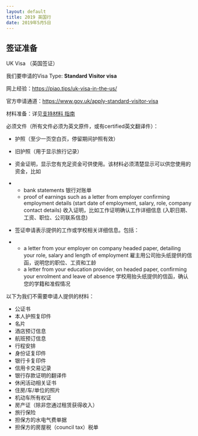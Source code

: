 ```yaml
---
layout: default
title: 2019 英国行
date: 2019年5月5日
---
```

## 签证准备

UK Visa （英国签证）

我们要申请的Visa Type: **Standard Visitor visa**

网上经验：https://piao.tips/uk-visa-in-the-us/

官方申请通道：https://www.gov.uk/apply-standard-visitor-visa



材料准备：详见[支持材料 指南](https://assets.publishing.service.gov.uk/government/uploads/system/uploads/attachment_data/file/549700/Guide_to_supporting_documents_-_visiting_the_UK_Chinese_version.pdf)

必须文件（所有文件必须为英文原件，或有certified英文翻译件）：

- 护照（至少一页空白页，停留期间护照有效）

- 旧护照（用于显示旅行记录）

- 资金证明，显示您有充足资金可供使用。该材料必须清楚显示可以供您使用的资金，比如

- - bank statements 银行对账单
  - proof of earnings such as a letter from employer confirming employment details (start date of employment, salary, role, company contact details) 收入证明，比如工作证明确认工作详细信息 (入职日期、工资、职位、公司联系信息)

- 签证申请表示提供的工作或学校相关详细信息。包括：

- - a letter from your employer on company headed paper, detailing your role, salary and length of employment 雇主用公司抬头纸提供的信函，说明您的职位、工资和工龄
  - a letter from your education provider, on headed paper, confirming your enrolment and leave of absence 学校用抬头纸提供的信函，确认您的学籍和准假情况



以下为我们不需要申请人提供的材料：

- 公证书
- 本人护照复印件
- 名片
- 酒店预订信息
- 航班预订信息
- 行程安排
- 身份证复印件
- 银行卡复印件
- 信用卡交易记录
- 银行存款证明的翻译件
- 休闲活动相关证书
- 住房/车/单位的照片
- 机动车所有权证
- 房产证（除非您通过租赁获得收入）
- 旅行保险
- 担保方的水电气费单据
- 担保方的房屋税（council tax）税单